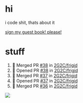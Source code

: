 # hi
i code shit, thats about it

[sign my guest book! please!](https://github.com/Just-a-Unity-Dev/Just-a-Unity-Dev/issues/new?&body=Sign%20my%20guest%20book%20by%20placing%20your%20name%20in%20the%20title,%20how%27d%20you%20get%20to%20this%20page%20and%20why?%20Don%27t%20forget%20you%20have%20an%20entire%20notebook%20in%20your%20hands!)


# stuff
<!--START_SECTION:activity-->
1. 🎉 Merged PR [#38](https://github.com/2G2C/frigid/pull/38) in [2G2C/frigid](https://github.com/2G2C/frigid)
2. 💪 Opened PR [#38](https://github.com/2G2C/frigid/pull/38) in [2G2C/frigid](https://github.com/2G2C/frigid)
3. 🎉 Merged PR [#37](https://github.com/2G2C/frigid/pull/37) in [2G2C/frigid](https://github.com/2G2C/frigid)
4. 💪 Opened PR [#37](https://github.com/2G2C/frigid/pull/37) in [2G2C/frigid](https://github.com/2G2C/frigid)
5. 🎉 Merged PR [#36](https://github.com/2G2C/frigid/pull/36) in [2G2C/frigid](https://github.com/2G2C/frigid)
<!--END_SECTION:activity-->

![](https://github-profile-summary-cards.vercel.app/api/cards/profile-details?username=Just-a-Unity-Dev&theme=solarized_dark)
